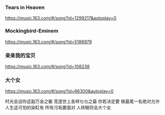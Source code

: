 ### Tears in Heaven
https://music.163.com/#/song?id=1299217&autoplay=0

### Mockingbird-Eminem
https://music.163.com/#/song?id=5186979

### 亲亲我的宝贝
https://music.163.com/#/song?id=108238

### 大个女
https://music.163.com/#/song?id=66300&autoplay=0

时光会迫你这副万金之躯
竞逐世上各样乜乜之最
你若决定要
做最尾一名绝对允许
人生这可怕的染缸有
所有污垢要面对
人转眼将会大个女
